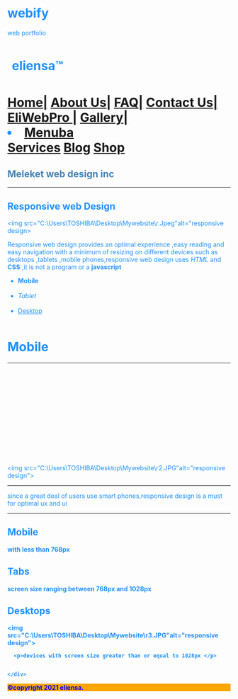 # webify
web portfolio
<!DOCTYPE html>
<html lang="en">
<head>
<h1 style="position:fixed-top;padding:10px"> eliensa™</h1>
<title>web pro x</title>
<meta charset="utf-8">
<meta name ="viewport" content="width=device-width,initial-scale=1.0">

<link rel="stylesheet" href="https://maxcdn.bootstrapcdn.com/bootstrap/3.4.1/css/bootstrap.min.css">
  <script src="https://ajax.googleapis.com/ajax/libs/jquery/3.5.1/jquery.min.js"></script>
  <script src="https://maxcdn.bootstrapcdn.com/bootstrap/3.4.1/js/bootstrap.min.js"></script>
<link rel="stylesheet" href="C:\Users\TOSHIBA\Desktop\Mywebsite\css\styles.css">


<div class="header">
<h1> 
   </ul>  <a href="eliwebpro5.html">Home|</a>
 <a href="eliwebpro2.html">About Us|</a></li> <a href="eliwebpro2.html">FAQ|</a>
 <a href="#">Contact Us|</a>
 <a href="#"> EliWebPro |</a>
 <a href="#">Gallery|</a>
</ul>


<li class="dropdown">
<a href="#"class="dropbtn">Menuba</a><div class="container"onclick="myFunction(this)"style="float:right;">

<div class="bar1"></div>
<div class="bar2"></div>
<div class="bar3"></div>

</div>




<div class="dropdown-content">
<a href="eliwebpro1.html">Services</a>
<a href="#">Blog</a>
<a href="#">Shop</a> </li>

</div>
     
</ul>


<script>

function myFunction(x){x.classList.toggle("change");}
</script>



</h1>



</div>

<div style="color:steelblue;align:center">
<h2>Meleket web design inc</h2></div> <hr>
<style>
body {font-type:sans-serif; 
      font-size:14px;
      color:dodgerblue;
      padding :4px; 
      margin:4px solid red;



     }
header ,ul{
      background-color:black;
      color:white;
      font-type:Verdana ; 
      font-size:18px;
      decoration:none;
      padding :4px solid red; 
      margin:4px solid red;




    }

h1{
      background-color:orange;
      color:white;
      font-type:Verdana ; 
      font-size:18px;
      text-align :center; 
      


    }

</style>

</head>


<body>








<h2> Responsive web Design </h2>

<img src="C:\Users\TOSHIBA\Desktop\Mywebsite\r.Jpeg"alt="responsive design>
<p>Responsive web design provides an optimal experience ,easy reading and easy navigation with a minimum of resizing on different devices
such as desktops ,tablets ,mobile phones,responsive web design uses <i>HTML</i> and <b>CSS</b> ,it is not a program or a <b>javascript</b>  </p>
<div class="col-3 col-m-3 menu">

<ul> 
<div id="nav">
<li><b>Mobile</b></li> <br>
<li><i>Tablet</i></li><br>
<li><u>Desktop</u></li><br>
</div>
</ul>
</div>
</div>

<div class="col-6 col-m-9">

<h1>Mobile</h1><hr>

<svg width="300" height="200"><polygon points="100,10,40,198,190,78,10,78 160,198"style="fill:red;stroke:white;stroke-width:8;fill-rule:evenodd;"/></svg>

<img src="C:\Users\TOSHIBA\Desktop\Mywebsite\r2.JPG"alt="responsive design"> <hr>

<p> since a great deal of users use smart phones,responsive design is a must for optimal ux and ui </p> <b><hr><b>

</div>

<div class="col-3 col-m-12">
    <div class="aside">
       <h2>Mobile</h2>
           <p> with less than 768px</p>
       <h2>Tabs</h2
           <p> screen size ranging between 768px and 1028px </p>
       <h2>Desktops</h2>


 <img src="C:\Users\TOSHIBA\Desktop\Mywebsite\r3.JPG"alt="responsive design">

      <p>devices with screen size greater than or equal to 1028px </p>


    </div>




</body
<div>
<footer style="color:blue;background-color:orange">
 &#169;copyright 2021 eliensa.</footer>
</div>
</html>
